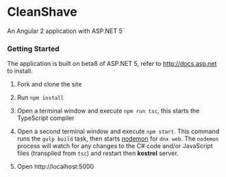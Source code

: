 # CleanShave
An Angular 2 application with ASP.NET 5

### Getting Started
The application is built on beta8 of ASP.NET 5, refer to http://docs.asp.net to install.

1. Fork and clone the site

1. Run `npm install`

1. Open a terminal window and execute `npm run tsc`, this starts the TypeScript compiler

1. Open a second terminal window and execute `npm start`.  This command runs the `gulp build` task, then starts [nodemon](http://nodemon.io) for `dnx web`. The `nodemon` process will watch for any changes to the C# code and/or JavaScript files (transpiled from `tsc`) and restart then **kestrel** server.

1. Open http://localhost:5000
